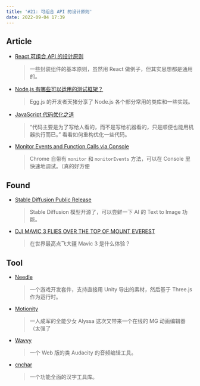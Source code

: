 ```yaml
---
title: '#21: 可组合 API 的设计原则'
date: 2022-09-04 17:39
---
```


## Article

- [React 可组合 API 的设计原则](https://mp.weixin.qq.com/s/yOHogY5HvL5Plfz8Pxoqtg)
  
    > 一些封装组件的基本原则，虽然用 React 做例子，但其实思想都是通用的。
    
  
  
- [Node.js 有哪些可以运用的测试框架？](https://www.zhihu.com/question/548644341/answer/2640467188)
  
    > Egg.js 的开发者天猪分享了 Node.js 各个部分常用的类库和一些实践。
    
  
  
- [JavaScript 代码优化之道](https://mp.weixin.qq.com/s/XPn7PKO8f55hIox_MzAo5A)
  
    > “代码主要是为了写给人看的，而不是写给机器看的，只是顺便也能用机器执行而已。” 看看如何重构优化一些代码。
    
  
  
- [Monitor Events and Function Calls via Console](https://davidwalsh.name/monitorevents)
  
    > Chrome 自带有 `monitor` 和 `monitorEvents` 方法，可以在 Console 里快速地调试。（真的好方便
    
    

## Found

- [Stable Diffusion Public Release](https://stability.ai/blog/stable-diffusion-public-release)
  
    > Stable Diffusion 模型开源了，可以尝鲜一下 AI 的 Text to Image 功能。
    
    
    
- [DJI MAVIC 3 FLIES OVER THE TOP OF MOUNT EVEREST](https://dronexl.co/2022/08/22/dji-mavic-3-flies-over-mount-everest/)
  
    > 在世界最高点飞大疆 Mavic 3 是什么体验？
    
    

## Tool

- [Needle](https://needle.tools/)
  
    > 一个游戏开发套件，支持直接用 Unity 导出的素材，然后基于 Three.js 作为运行时。
    
  
  
- [Motionity](https://www.motionity.app/)
  
    > 一人成军的全能少女 Alyssa 这次又带来一个在线的 MG 动画编辑器（太强了
    
  
  
- [Wavvy](https://wavvy.app/)
  
    > 一个 Web 版的类 Audacity 的音频编辑工具。
    
    
    
- [cnchar](https://github.com/theajack/cnchar)
  
    > 一个功能全面的汉字工具库。